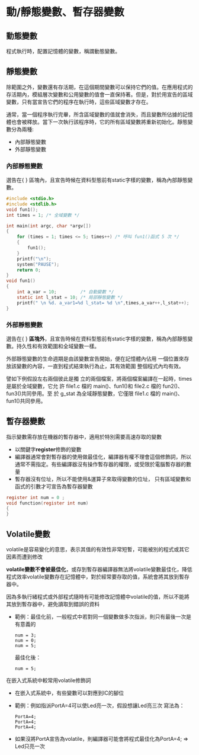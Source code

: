 # 動/靜態變數、暫存器變數

## 動態變數

程式執行時，配置記憶體的變數，稱謂動態變數。

## 靜態變數

除範圍之外，變數還有存活期，在這個期間變數可以保持它們的值。在應用程式的存活期內，模組層次變數和公用變數的值會一直保持著。但是，對於用宣告的區域變數，只有當宣告它們的程序在執行時，這些區域變數才存在。

通常，當一個程序執行完畢，所含區域變數的值就會消失，而且變數所佔據的記憶體也會被釋放。當下一次執行該程序時，它的所有區域變數將重新初始化。靜態變數分為兩種:

* 內部靜態變數
* 外部靜態變數

### 內部靜態變數

選告在{ } 區塊內，且宣告時候在資料型態前有static字樣的變數，稱為內部靜態變數。

```c
#include <stdio.h>
#include <stdlib.h>
void fun1();
int times = 1; /* 全域變數 */

int main(int argc, char *argv[])
{
    for (times = 1; times <= 5; times++) /* 呼叫 fun1()函式 5 次 */
    {
        fun1();
    }
    printf("\n");
    system("PAUSE");
    return 0;
}
void fun1()
{
    int a_var = 10;         /* 自動變數 */
    static int l_stat = 10; /* 局部靜態變數 */
    printf(" \n %d. a_var1=%d l_stat= %d \n",times,a_var++,l_stat++); 
}
```

### 外部靜態變數

選告在{ } **區塊外**，且宣告時候在資料型態前有static字樣的變數，稱為內部靜態變數。持久性和有效範圍和全域變數一樣。

外部靜態變數的生命週期是由該變數宣告開始，便在記憶體內佔用 一個位置來存放該變數的內容，一直到程式結束執行為止，其有效範圍 整個程式內均有效。

譬如下例假設左右兩個彼此是獨 立的兩個檔案，將兩個檔案編譯在一起時，times 是屬於全域變數，它允 許 file1.c 檔的 main\(\)、fun1\(\)和 file2.c 檔的 fun2\(\)、fun3\(\)共同參用。至 於 g\_stat 為全域靜態變數，它僅限 file1.c 檔的 main\(\)、fun1\(\)共同參用。

## 暫存器變數

指示變數需存放在機器的暫存器中，適用於特別需要高速存取的變數

* 以關鍵字**register**修飾的變數
* 編譯器通常會對暫存器的使用做最佳化，編譯器有權不理會這個修飾詞，所以通常不需指定。有些編譯器沒有操作暫存器的權限，或受限於電腦暫存器的數量
* 暫存器沒有位址，所以不能使用&運算子來取得變數的位址， 只有區域變數和函式的引數才可宣告為暫存器變數

```c
register int num = 0 ;
void function(register int num)
{     
}
```

## Volatile變數 <a id="firstHeading"></a>

volatile是容易變化的意思，表示其值的有效性非常短暫，可能被別的程式或其它因素而遭到修改

**volatile變數不會被最佳化**，或存到暫存器編譯器無法將volatile變數最佳化，降低程式效率volatile變數存在記憶體中，對於經常要存取的值，系統會將其放到暫存器中。  
  
因為多執行緒程式或外部程式隨時有可能修改記憶體中volatile的值，所以不能將其放到暫存器中，避免讀取到錯誤的資料

* 範例：最佳化前，一般程式中若對同一個變數做多次指派，則只有最後一次是有意義的

  ```text
  num = 3;
  num = 0;
  num = 5;
  ```

  最佳化後：

  ```text
  num = 5;
  ```

在嵌入式系統中較常用volatile修飾詞

* 在嵌入式系統中，有些變數可以對應到IC的腳位
* 範例：例如指派PortA=4可以使Led亮一次，假設想讓Led亮三次 寫法為：

  ```text
  PortA=4;
  PortA=4;
  PortA=4;
  ```

* 如果沒將PortA宣告為volatile，則編譯器可能會將程式最佳化為PortA=4; ⇒ Led只亮一次

